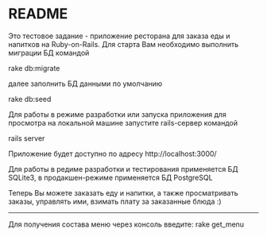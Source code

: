 # README

Это тестовое задание - приложение ресторана для заказа еды и напитков на Ruby-on-Rails.
Для старта Вам необходимо выполнить миграции БД командой 

rake db:migrate

далее заполнить БД данными по умолчанию

rake db:seed

Для работы в режиме разработки или запуска приложения для просмотра на локальной машине запустите rails-сервер командой

rails server

Приложение будет доступно по адресу http://localhost:3000/

Для работы в редиме разработки и тестирования применяется БД SQLite3, в продакшен-режиме применяется БД PostgreSQL

Теперь Вы можете заказать еду и напитки, а также просматривать заказы, управлять ими, взимать плату за заказанные блюда :)

------
Для получения состава меню через консоль введите: rake get_menu